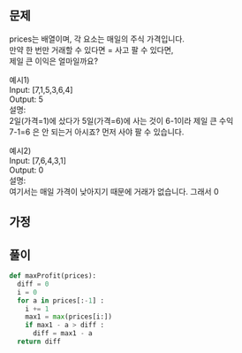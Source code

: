 
## 문제  
prices는 배열이며, 각 요소는 매일의 주식 가격입니다.  
만약 한 번만 거래할 수 있다면 = 사고 팔 수 있다면,  
제일 큰 이익은 얼마일까요?  
  
예시1)  
Input: [7,1,5,3,6,4]  
Output: 5  
설명:   
2일(가격=1)에 샀다가 5일(가격=6)에 사는 것이 6-1이라 제일 큰 수익  
7-1=6 은 안 되는거 아시죠? 먼저 사야 팔 수 있습니다.  
  
예시2)  
Input: [7,6,4,3,1]  
Output: 0  
설명:   
여기서는 매일 가격이 낮아지기 때문에 거래가 없습니다. 그래서 0  

## 가정 


## 풀이
```python
def maxProfit(prices): 
  diff = 0
  i = 0
  for a in prices[:-1] :
    i += 1
    max1 = max(prices[i:])
    if max1 - a > diff :
      diff = max1 - a
  return diff
```


